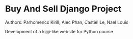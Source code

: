 # Buy And Sell Django Project

Authors: Parhomenco Kirill, Alec Phan, Castiel Le, Nael Louis

Development of a kijiji-like website for Python course
